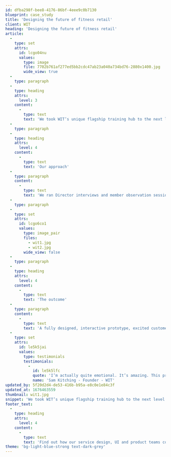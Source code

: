 ```yaml
---
id: dfba298f-bee8-4176-86bf-4eee9c0b7130
blueprint: case_study
title: 'Designing the future of fitness retail'
client: WIT
heading: 'Designing the future of fitness retail'
article:
  -
    type: set
    attrs:
      id: lcgo04nu
      values:
        type: image
        file: 7702b761af277ed5bb2cdc47ab23a040a734bd76-2880x1400.jpg
        wide_view: true
  -
    type: paragraph
  -
    type: heading
    attrs:
      level: 3
    content:
      -
        type: text
        text: 'We took WIT’s unique flagship training hub to the next level and re-imagined it as a connected digital experience - seamlessly merging training, retail and community.'
  -
    type: paragraph
  -
    type: heading
    attrs:
      level: 4
    content:
      -
        type: text
        text: 'Our approach'
  -
    type: paragraph
    content:
      -
        type: text
        text: 'We ran Director interviews and member observation sessions, then got to work on the customer experience design, followed by a Design Sprint and rapid prototyping week, user testing and investment presentation.'
  -
    type: paragraph
  -
    type: set
    attrs:
      id: lcgo6co1
      values:
        type: image_pair
        files:
          - wit1.jpg
          - wit2.jpg
        wide_view: false
  -
    type: paragraph
  -
    type: heading
    attrs:
      level: 4
    content:
      -
        type: text
        text: 'The outcome'
  -
    type: paragraph
    content:
      -
        type: text
        text: 'A fully designed, interactive prototype, excited customers, increased revenue opportunities and a new, validated business model to drive scale and reach. Business strategy update and killer plans for the future. Watch this space...'
  -
    type: set
    attrs:
      id: le5k5jai
      values:
        type: testimonials
        testimonials:
          -
            id: le5k5lfc
            quote: 'I’m actually quite emotional. It’s amazing. This process has been so valuable for us.'
            name: 'Sam Kitching - Founder - WIT'
updated_by: 5f20d2d4-de53-416b-b95a-e8c0e1e84c3f
updated_at: 1676463559
thumbnail: wit1.jpg
snippet: 'We took WIT’s unique flagship training hub to the next level and re-imagined it as a connected digital experience - seamlessly merging training, retail and community.'
footer_text:
  -
    type: heading
    attrs:
      level: 4
    content:
      -
        type: text
        text: 'Find out how our service design, UI and product teams combine to create new business models and revenue streams.'
theme: 'bg-light-blue-strong text-dark-grey'
---
```

